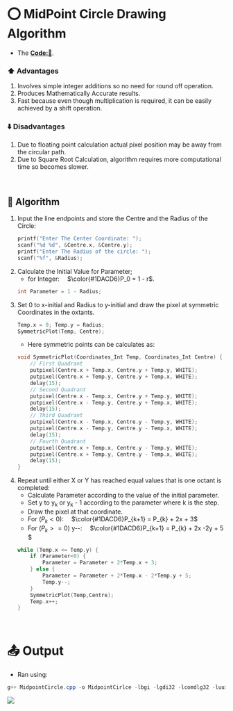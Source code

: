 # ⭕ MidPoint Circle Drawing Algorithm
- The **[Code:📑](../../C/MidpointCircle.cpp)**.

### ⬆️ Advantages
1. Involves simple integer additions so no need for round off operation.
2. Produces Mathematically Accurate results.
3. Fast because even though multiplication is required, it can be easily achieved by a shift operation.

### ⬇️ Disadvantages
1. Due to floating point calculation actual pixel position may be away from the circular path.
2. Due to Square Root Calculation, algorithm requires more computational time so becomes slower. 

&nbsp;
## 🤖 **Algorithm**
1. Input the line endpoints and store the Centre and the Radius of the Circle:
    ```cpp
    printf("Enter The Center Coordinate: ");
    scanf("%d %d", &Centre.x, &Centre.y);
    printf("Enter The Radius of the circle: ");
    scanf("%f", &Radius);
    ```
3. Calculate the Initial Value for Parameter; 
    -  for Integer:&emsp; $\color{#1DACD6}P_0 = 1 - r$.
    ```cpp
    int Parameter = 1 - Radius; 
    ```
4. Set 0 to x-initial and Radius to y-initial and draw the pixel at symmetric Coordinates in the oxtants.
    ```cpp
    Temp.x = 0; Temp.y = Radius; 
    SymmetricPlot(Temp, Centre);  
    ```
    - Here symmetric points can be calculates as:
    ```c
    void SymmetricPlot(Coordinates_Int Temp, Coordinates_Int Centre) {
        // First Quadrant 
        putpixel(Centre.x + Temp.x, Centre.y + Temp.y, WHITE);
        putpixel(Centre.x + Temp.y, Centre.y + Temp.x, WHITE);
        delay(15);
        // Second Quadrant
        putpixel(Centre.x - Temp.x, Centre.y + Temp.y, WHITE);
        putpixel(Centre.x - Temp.y, Centre.y + Temp.x, WHITE);
        delay(15);
        // Third Quadrant
        putpixel(Centre.x - Temp.x, Centre.y - Temp.y, WHITE);
        putpixel(Centre.x - Temp.y, Centre.y - Temp.x, WHITE);
        delay(15);
        // Fourth Quadrant
        putpixel(Centre.x + Temp.x, Centre.y - Temp.y, WHITE);
        putpixel(Centre.x + Temp.y, Centre.y - Temp.x, WHITE);
        delay(15);
    }
    ```
5. Repeat until either X or Y has reached equal values that is one octant is completed:
   - Calculate Parameter according to the value of the initial parameter.
    - Set y to y<sub>k</sub> or y<sub>k</sub> - 1 according to the parameter where k is the step.
    - Draw the pixel at that coordinate.
    - For ($P_k<0$):&emsp; $\color{#1DACD6}P_{k+1} = P_{k} + 2x + 3$
    - For ($P_k>=0$) y--:&emsp; $\color{#1DACD6}P_{k+1} = P_{k} + 2x -2y + 5 $
    ```cpp
    while (Temp.x <= Temp.y) {
        if (Parameter<0) {
            Parameter = Parameter + 2*Temp.x + 3;
        } else {
            Parameter = Parameter + 2*Temp.x - 2*Temp.y + 5;
            Temp.y--;
        }
        SymmetricPlot(Temp,Centre);
        Temp.x++;
    }
    ```

&nbsp;
# 📤 Output
- Ran using:
```powershell
g++ MidpointCircle.cpp -o MidpointCirlce -lbgi -lgdi32 -lcomdlg32 -luuid -loleaut32 -lole32 ; ./MidpointCircle.exe
```
<img src='./Resources/MidpointCircle.gif'>